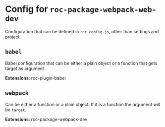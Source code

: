 # Config for `roc-package-webpack-web-dev`

Configuration that can be defined in `roc.config.js`, other than settings and project.

## `babel`
Babel configuration that can be either a plain object or a function that gets target as argument

__Extensions__: roc-plugin-babel

## `webpack`
Can be either a function or a plain object. If it is a function the argument will be `target`.

__Extensions__: roc-package-webpack-dev
